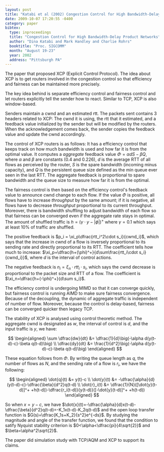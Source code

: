 ```yaml
---
layout: post
title: "Katabi et al (2002) Congestion Control for High Bandwidth-Delay Product Networks (SIGCOMM)"
date: 2009-10-07 17:20:55 -0400
category: paper
bibtex:
  type: inproceedings
  title: "Congestion Control for High Bandwidth-Delay Product Networks"
  author: "Dina Katabi and Mark Handley and Charlie Rohrs"
  booktitle: "Proc. SIGCOMM"
  month: "August 19-23"
  year: 2002
  address: "Pittsburgh PA"
---
```

The paper that proposed XCP (Explicit Control Protocol). The idea about XCP is to get routers involved in the congestion control so that efficiency and fairness can be maintained more precisely.

The key idea behind is separate efficiency control and fairness control and let routers explicitly tell the sender how to react. Similar to TCP, XCP is also window-based.

Senders maintain a cwnd and an estimated rtt. The packets sent contains 3 headers related to XCP: The cwnd it is using, the rtt that it estimated, and a feedback value initialized by the sender but will be modified by the routers. When the acknowledgement comes back, the sender copies the feedback value and update the cwnd accordingly.

The control of XCP routers is as follows: It has a efficiency control that keeps track on how much bandwidth is used and how far it is from the optimal value. It computes a *aggregate* feedback value $\Phi=\alpha dS-\beta Q$, where $\alpha$ and $\beta$ are constants (0.4 and 0.226), $d$ is the average RTT of all flows as perceived by the router, $S$ is the spare bandwidth (incoming minus capacity), and $Q$ is the persistent queue size defined as the min queue ever seen in the last RTT. The aggregate feedback is proportional to spare bandwidth and the queue size to measure how far it is from the optimal.

The fairness control is then based on the efficiency control's feedback value to announce cwnd change to each flow. If the value $\Phi$ is positive, all flows have to increase *throughput* by the same amount; if it is negative, all flows have to decrease *throughput* proportional to its current throughput. Moreover, there is bandwidth shuffling to adjust bandwidth of each flow so that fairness can be converged even if the aggregate rate stays in optimal. The amount of shuffled traffic is $h=(\gamma\cdot y-\lvert\phi\rvert)^+$ where $\gamma=0.1$ which says at least 10% of traffic are shuffled.

The positive feedback is $p_i = \xi_p\dfrac{rtt_i^2\cdot s_i}{cwnd_i}$, which says that the increase in cwnd of a flow is inversely proportional to its sending rate and directly proportional to its RTT. The coefficient tells how much to increase: $\xi_p=\dfrac{h+(\phi)^+}{d\sum\frac{rtt_i\cdot s_i}{cwnd_i}}$, where $d$ is the interval of control actions.

The negative feedback is $n_i = \xi_n\cdot rtt_i\cdot s_i$, which says the cwnd decrease is proportional to the packet size and RTT of a flow. The coefficient is $\xi_n=\dfrac{h+(-\phi)^+}{d\sum s_i}$.

The efficiency control is undergoing MIMD so that it can converge quickly, but fairness control is running AIMD to make sure fairness convergence. Because of the decoupling, the dynamic of aggregate traffic is independent of number of flow. Moreover, because the control is delay-based, fairness can be converged quicker then legacy TCP.

The stability of XCP is analysed using control theoretic method. The aggregate cwnd is designated as $w$, the interval of control is $d$, and the input traffic is $y$, we have:  

$$
\begin{aligned}
  \sum \dfrac{dw}{dt} &= \dfrac{1}{d}\big(-\alpha d(y(t-d)-c)-\beta q(t-d)\big) \\
  \dfrac{dy}{dt} &= \frac{1}{d^2}\big(-\alpha d(y(t-d)-c)-\beta q(t-d)\big)
\end{aligned}
$$

These equation follows from $\Phi$. By writing the queue length as $q$, the number of flows as $N$, and the sending rate of a flow is $r_i$, we have the following:

$$
\begin{aligned}
\dot{q}(t) &= y(t)-c \\
\dot{y}(t) &= -\dfrac{\alpha}{d}(y(t-d)-c)-\dfrac{\beta}{d^2}q(t-d) \\
\dot{r}_i(t) &= \dfrac{1}{N}([\dot{y}(t-d)]^+ +h(t-d))-\dfrac{r_i(t-d)}{y(t-d)}([-\dot{y}(t-d)]^+ +h(t-d))
\end{aligned}
$$

So when $x=y-c$, we have $\dot{x}(t)=-\dfrac{\alpha}{d}x(t-d)-\dfrac{\beta}{d^2}q(t-d)=-K_1x(t-d)-K_2q(t-d)$ and the open loop transfer function is $G(s)=\dfrac{K_1s+K_2}{s^2}e^{-ds}$. By studying the magnitude and angle of the transfer function, we found that the condition to satify Nyquist stability criterion is $0<\alpha<\dfrac{pi}{4\sqrt{2}}$ and $\beta=\alpha^2\sqrt{2}$.

The paper did simulation study with TCP/AQM and XCP to support its claims.
